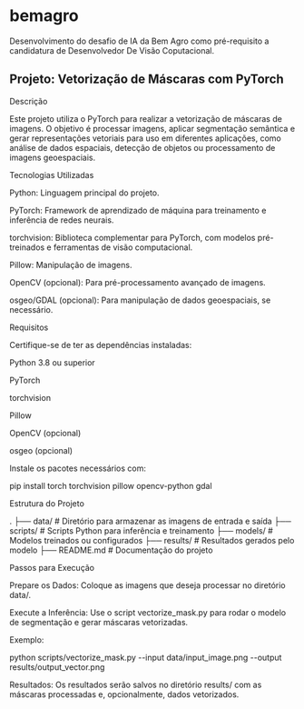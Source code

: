# bemagro
 Desenvolvimento do desafio de IA da Bem Agro como pré-requisito a candidatura de Desenvolvedor De Visão Coputacional.

## Projeto: Vetorização de Máscaras com PyTorch

Descrição

Este projeto utiliza o PyTorch para realizar a vetorização de máscaras de imagens. O objetivo é processar imagens, aplicar segmentação semântica e gerar representações vetoriais para uso em diferentes aplicações, como análise de dados espaciais, detecção de objetos ou processamento de imagens geoespaciais.

Tecnologias Utilizadas

Python: Linguagem principal do projeto.

PyTorch: Framework de aprendizado de máquina para treinamento e inferência de redes neurais.

torchvision: Biblioteca complementar para PyTorch, com modelos pré-treinados e ferramentas de visão computacional.

Pillow: Manipulação de imagens.

OpenCV (opcional): Para pré-processamento avançado de imagens.

osgeo/GDAL (opcional): Para manipulação de dados geoespaciais, se necessário.

Requisitos

Certifique-se de ter as dependências instaladas:

Python 3.8 ou superior

PyTorch

torchvision

Pillow

OpenCV (opcional)

osgeo (opcional)

Instale os pacotes necessários com:

pip install torch torchvision pillow opencv-python gdal

Estrutura do Projeto

.
├── data/                # Diretório para armazenar as imagens de entrada e saída
├── scripts/             # Scripts Python para inferência e treinamento
├── models/              # Modelos treinados ou configurados
├── results/             # Resultados gerados pelo modelo
├── README.md            # Documentação do projeto

Passos para Execução

Prepare os Dados: Coloque as imagens que deseja processar no diretório data/.

Execute a Inferência:
Use o script vectorize_mask.py para rodar o modelo de segmentação e gerar máscaras vetorizadas.

Exemplo:

python scripts/vectorize_mask.py --input data/input_image.png --output results/output_vector.png

Resultados: Os resultados serão salvos no diretório results/ com as máscaras processadas e, opcionalmente, dados vetorizados.
